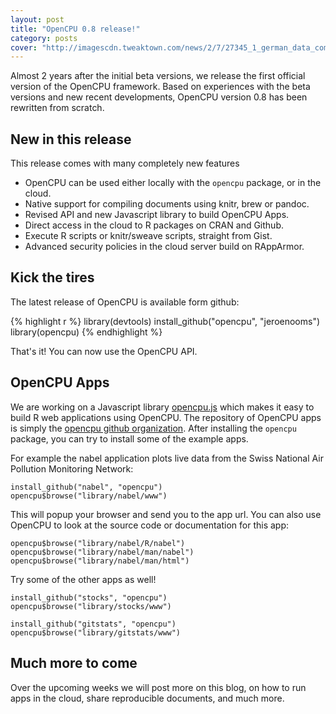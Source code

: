 ```yaml
---
layout: post
title: "OpenCPU 0.8 release!"
category: posts
cover: "http://imagescdn.tweaktown.com/news/2/7/27345_1_german_data_commissioner_orders_facebook_to_drop_its_real_name_policy_full.jpg"
---
```


Almost 2 years after the initial beta versions, we release the first official version of the OpenCPU framework. 
Based on experiences with the beta versions and new recent developments, OpenCPU version 0.8 has been rewritten from scratch.

## New in this release

This release comes with many completely new features

- OpenCPU can be used either locally with the `opencpu` package, or in the cloud.
- Native support for compiling documents using knitr, brew or pandoc.
- Revised API and new Javascript library to build OpenCPU Apps.
- Direct access in the cloud to R packages on CRAN and Github.
- Execute R scripts or knitr/sweave scripts, straight from Gist.
- Advanced security policies in the cloud server build on RAppArmor.

## Kick the tires

The latest release of OpenCPU is available form github:

{% highlight r %} 
    library(devtools)
    install_github("opencpu", "jeroenooms")
    library(opencpu)
{% endhighlight %}
    
That's it! You can now use the OpenCPU API. 

## OpenCPU Apps

We are working on a Javascript library [opencpu.js](http://github.com/jeroenooms/opencpu.js) which makes it easy to build R web applications
using OpenCPU. The repository of OpenCPU apps is simply the [opencpu github organization](http://github.com/opencpu). 
After installing the `opencpu` package, you can try to install some of the example apps. 

For example the nabel application plots live data from the Swiss National Air Pollution Monitoring Network:   

    install_github("nabel", "opencpu")
    opencpu$browse("library/nabel/www")
    
This will popup your browser and send you to the app url. You can also use OpenCPU to look at the source code or documentation for this app:

    opencpu$browse("library/nabel/R/nabel")
    opencpu$browse("library/nabel/man/nabel")
    opencpu$browse("library/nabel/man/html")
    
Try some of the other apps as well!

    install_github("stocks", "opencpu")
    opencpu$browse("library/stocks/www")
    
    install_github("gitstats", "opencpu")
    opencpu$browse("library/gitstats/www")
    
## Much more to come

Over the upcoming weeks we will post more on this blog, on how to run apps in the cloud, share reproducible documents, and much more.


    


